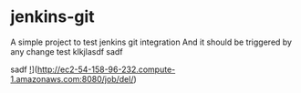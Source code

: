 # jenkins-git

A simple project to test jenkins git integration
And it should be triggered by any change
test klkjlasdf
sadf


sadf
[!](http://ec2-54-158-96-232.compute-1.amazonaws.com:8080/buildStatus/icon?job=del)](http://ec2-54-158-96-232.compute-1.amazonaws.com:8080/job/del/)
